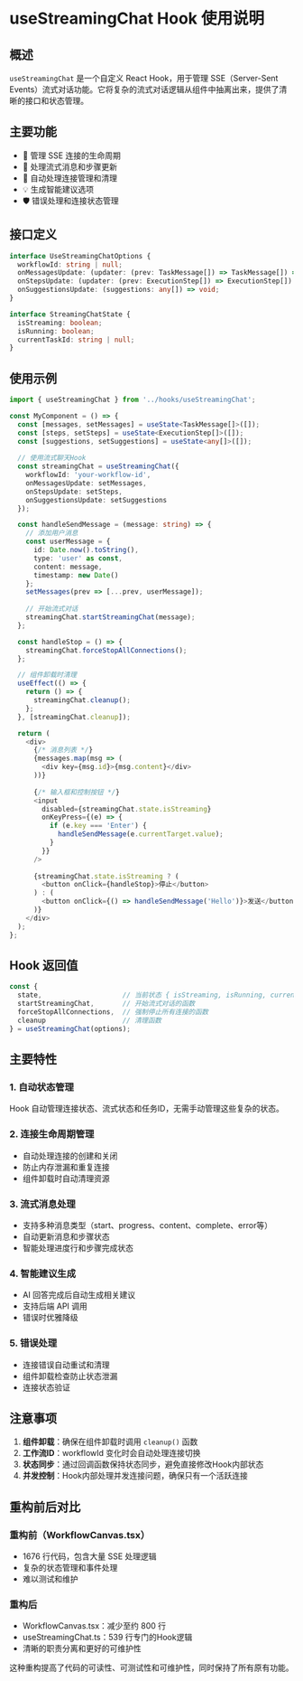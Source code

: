 # useStreamingChat Hook 使用说明

## 概述

`useStreamingChat` 是一个自定义 React Hook，用于管理 SSE（Server-Sent Events）流式对话功能。它将复杂的流式对话逻辑从组件中抽离出来，提供了清晰的接口和状态管理。

## 主要功能

- 🔄 管理 SSE 连接的生命周期
- 📝 处理流式消息和步骤更新
- 🔗 自动处理连接管理和清理
- 💡 生成智能建议选项
- 🛡️ 错误处理和连接状态管理

## 接口定义

```typescript
interface UseStreamingChatOptions {
  workflowId: string | null;
  onMessagesUpdate: (updater: (prev: TaskMessage[]) => TaskMessage[]) => void;
  onStepsUpdate: (updater: (prev: ExecutionStep[]) => ExecutionStep[]) => void;
  onSuggestionsUpdate: (suggestions: any[]) => void;
}

interface StreamingChatState {
  isStreaming: boolean;
  isRunning: boolean;
  currentTaskId: string | null;
}
```

## 使用示例

```typescript
import { useStreamingChat } from '../hooks/useStreamingChat';

const MyComponent = () => {
  const [messages, setMessages] = useState<TaskMessage[]>([]);
  const [steps, setSteps] = useState<ExecutionStep[]>([]);
  const [suggestions, setSuggestions] = useState<any[]>([]);
  
  // 使用流式聊天Hook
  const streamingChat = useStreamingChat({
    workflowId: 'your-workflow-id',
    onMessagesUpdate: setMessages,
    onStepsUpdate: setSteps,
    onSuggestionsUpdate: setSuggestions
  });

  const handleSendMessage = (message: string) => {
    // 添加用户消息
    const userMessage = {
      id: Date.now().toString(),
      type: 'user' as const,
      content: message,
      timestamp: new Date()
    };
    setMessages(prev => [...prev, userMessage]);
    
    // 开始流式对话
    streamingChat.startStreamingChat(message);
  };

  const handleStop = () => {
    streamingChat.forceStopAllConnections();
  };

  // 组件卸载时清理
  useEffect(() => {
    return () => {
      streamingChat.cleanup();
    };
  }, [streamingChat.cleanup]);

  return (
    <div>
      {/* 消息列表 */}
      {messages.map(msg => (
        <div key={msg.id}>{msg.content}</div>
      ))}
      
      {/* 输入框和控制按钮 */}
      <input 
        disabled={streamingChat.state.isStreaming}
        onKeyPress={(e) => {
          if (e.key === 'Enter') {
            handleSendMessage(e.currentTarget.value);
          }
        }}
      />
      
      {streamingChat.state.isStreaming ? (
        <button onClick={handleStop}>停止</button>
      ) : (
        <button onClick={() => handleSendMessage('Hello')}>发送</button>
      )}
    </div>
  );
};
```

## Hook 返回值

```typescript
const {
  state,                    // 当前状态 { isStreaming, isRunning, currentTaskId }
  startStreamingChat,       // 开始流式对话的函数
  forceStopAllConnections,  // 强制停止所有连接的函数
  cleanup                   // 清理函数
} = useStreamingChat(options);
```

## 主要特性

### 1. 自动状态管理
Hook 自动管理连接状态、流式状态和任务ID，无需手动管理这些复杂的状态。

### 2. 连接生命周期管理
- 自动处理连接的创建和关闭
- 防止内存泄漏和重复连接
- 组件卸载时自动清理资源

### 3. 流式消息处理
- 支持多种消息类型（start、progress、content、complete、error等）
- 自动更新消息和步骤状态
- 智能处理进度行和步骤完成状态

### 4. 智能建议生成
- AI 回答完成后自动生成相关建议
- 支持后端 API 调用
- 错误时优雅降级

### 5. 错误处理
- 连接错误自动重试和清理
- 组件卸载检查防止状态泄漏
- 连接状态验证

## 注意事项

1. **组件卸载**：确保在组件卸载时调用 `cleanup()` 函数
2. **工作流ID**：workflowId 变化时会自动处理连接切换
3. **状态同步**：通过回调函数保持状态同步，避免直接修改Hook内部状态
4. **并发控制**：Hook内部处理并发连接问题，确保只有一个活跃连接

## 重构前后对比

### 重构前（WorkflowCanvas.tsx）
- 1676 行代码，包含大量 SSE 处理逻辑
- 复杂的状态管理和事件处理
- 难以测试和维护

### 重构后
- WorkflowCanvas.tsx：减少至约 800 行
- useStreamingChat.ts：539 行专门的Hook逻辑
- 清晰的职责分离和更好的可维护性

这种重构提高了代码的可读性、可测试性和可维护性，同时保持了所有原有功能。